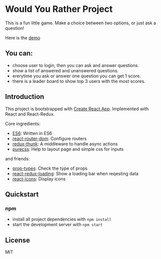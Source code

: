 # Would You Rather Project

This is a fun little game. Make a choice between two options, or just ask a question!

Here is the [demo](https://would-you-7liv4tetw.now.sh)


## You can:
* choose user to login, then you can ask and answer questions.
* show a list of answered and unanswered questions.
* ererytime you ask or answer one question you can get 1 score.
* there is a leader board to show top 3 users with the most scores.

## Introduction
This project is bootstrapped with [Create React App](https://github.com/facebookincubator/create-react-app). Implemented with React and React-Redux.

Core ingredients: 
- [ES6](http://es6-features.org/#Constants): Written in ES6
- [react-router-dom](react-router): Configure routers
- [redux-thunk](https://github.com/reduxjs/redux-thunk): A middleware to handle async actions
- [purecss](https://purecss.io/): Help to layout page and simple css for inputs

and friends:
- [prop-types](https://github.com/facebook/prop-types): Check the type of props
- [react-redux-loading](https://www.npmjs.com/package/react-redux-loading-bar): Show a loading bar when reqesting data
- [react-icons](https://react-icons.netlify.com/#/): Display icons


## Quickstart
### npm
* install all project dependencies with `npm install`
* start the development server with `npm start`

## License
MIT
